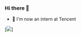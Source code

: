 ### Hi there 👋

<!--
**wnkai/wnkai** is a ✨ _special_ ✨ repository because its `README.md` (this file) appears on your GitHub profile.

Here are some ideas to get you started:

- 🔭 I’m currently working on ...
- 🌱 I’m currently learning ...
- 👯 I’m looking to collaborate on ...
- 🤔 I’m looking for help with ...
- 💬 Ask me about ...
- 📫 How to reach me: ...
- 😄 Pronouns: ...
- ⚡ Fun fact: ...
-->

- 🔭 I'm now an intern at Tencent

[![](https://github-readme-stats.vercel.app/api?username=wnkai&show_icons=true&title_color=fff&icon_color=79ff97&text_color=9f9f9f&bg_color=151515)]
